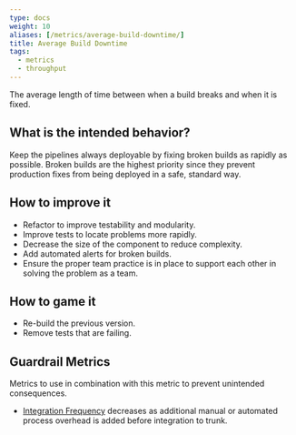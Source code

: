 ```yaml
---
type: docs
weight: 10
aliases: [/metrics/average-build-downtime/]
title: Average Build Downtime
tags:
  - metrics
  - throughput
---
```


The average length of time between when a build breaks and when it is fixed.

## What is the intended behavior?

Keep the pipelines always deployable by fixing broken builds as rapidly as possible. Broken builds are the highest priority since
they prevent production fixes from being deployed in a safe, standard way.

## How to improve it

- Refactor to improve testability and modularity.
- Improve tests to locate problems more rapidly.
- Decrease the size of the component to reduce complexity.
- Add automated alerts for broken builds.
- Ensure the proper team practice is in place to support each other in solving the problem as a team.

## How to game it

- Re-build the previous version.
- Remove tests that are failing.

## Guardrail Metrics

Metrics to use in combination with this metric to prevent unintended consequences.

- [Integration Frequency](../integration-frequency) decreases as additional manual or automated process overhead is
  added before integration to trunk.
